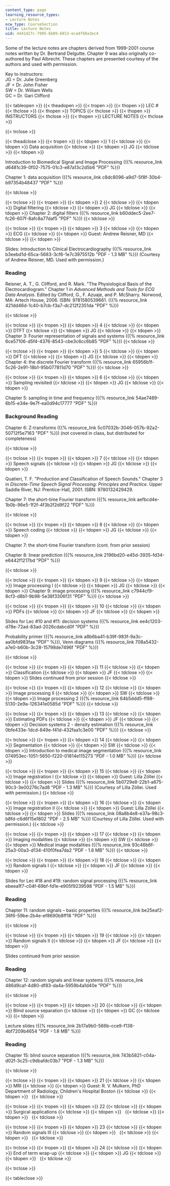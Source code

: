 ```yaml
---
content_type: page
learning_resource_types:
- Lecture Notes
ocw_type: CourseSection
title: Lecture Notes
uid: 4441427c-7995-6b09-6013-eca4f68a3ec4
---
```


Some of the lecture notes are chapters derived from 1999-2001 course notes written by Dr. Bertrand Delgutte. Chapter 9 was also originally co-authored by Paul Albrecht. These chapters are presented courtesy of the authors and used with permission.

Key to instructors:  
JG = Dr. Julie Greenberg  
JF = Dr. John Fisher  
SW = Dr. William Wells  
GC = Dr. Gari Clifford

{{< tableopen >}}
{{< theadopen >}}
{{< tropen >}}
{{< thopen >}}
LEC #
{{< thclose >}}
{{< thopen >}}
TOPICS
{{< thclose >}}
{{< thopen >}}
INSTRUCTORS
{{< thclose >}}
{{< thopen >}}
LECTURE NOTES
{{< thclose >}}

{{< trclose >}}

{{< theadclose >}}
{{< tropen >}}
{{< tdopen >}}
1
{{< tdclose >}}
{{< tdopen >}}
Data acquisition
{{< tdclose >}}
{{< tdopen >}}
JG
{{< tdclose >}}
{{< tdopen >}}


Introduction to Biomedical Signal and Image Processing ({{% resource_link d6481c39-0f02-7575-01c3-e87a13c2d5b6 "PDF" %}})

Chapter 1: data acquisition ({{% resource_link c8dc8096-a9d7-5f8f-30b4-b97354b48437 "PDF" %}})


{{< tdclose >}}

{{< trclose >}}
{{< tropen >}}
{{< tdopen >}}
2
{{< tdclose >}}
{{< tdopen >}}
Digital filtering
{{< tdclose >}}
{{< tdopen >}}
JG
{{< tdclose >}}
{{< tdopen >}}
Chapter 2: digital filters ({{% resource_link b60ddec5-2ee7-fc26-607f-8afc8a77daf5 "PDF" %}})
{{< tdclose >}}

{{< trclose >}}
{{< tropen >}}
{{< tdopen >}}
3
{{< tdclose >}}
{{< tdopen >}}
ECG
{{< tdclose >}}
{{< tdopen >}}
Guest: Andrew Reisner, MD
{{< tdclose >}}
{{< tdopen >}}


Slides: Introduction to Clinical Electrocardiography ({{% resource_link b3eebd1d-65ca-5683-3cf6-1e7c3975512b "PDF - 1.3 MB" %}}) (Courtesy of Andrew Reisner, MD. Used with permission.)

### Reading

Reisner, A. T., G. Clifford, and R. Mark. "The Physiological Basis of the Electrocardiogram." Chapter 1 in _Advanced Methods and Tools for ECG Data Analysis_. Edited by Clifford, G., F. Azuaje, and P. McSharry. Norwood, MA: Artech House, 2006. ISBN: 9781580539661. ({{% resource_link 421dd46d-1c40-b7cb-f3a7-dc212f2351da "PDF" %}})


{{< tdclose >}}

{{< trclose >}}
{{< tropen >}}
{{< tdopen >}}
4
{{< tdclose >}}
{{< tdopen >}}
DTFT
{{< tdclose >}}
{{< tdopen >}}
JG
{{< tdclose >}}
{{< tdopen >}}
Chapter 3: Fourier representation of signals and systems ({{% resource_link 6ce57106-d5f4-4376-8543-cbe3c6cc6b85 "PDF" %}})
{{< tdclose >}}

{{< trclose >}}
{{< tropen >}}
{{< tdopen >}}
5
{{< tdclose >}}
{{< tdopen >}}
DFT
{{< tdclose >}}
{{< tdopen >}}
JG
{{< tdclose >}}
{{< tdopen >}}
Chapter 4: the discrete Fourier transform ({{% resource_link 65956b1f-5c26-2e91-18b1-95b077811d70 "PDF" %}})
{{< tdclose >}}

{{< trclose >}}
{{< tropen >}}
{{< tdopen >}}
6
{{< tdclose >}}
{{< tdopen >}}
Sampling revisited
{{< tdclose >}}
{{< tdopen >}}
JG
{{< tdclose >}}
{{< tdopen >}}


Chapter 5: sampling in time and frequency ({{% resource_link 54ae7489-6b15-e34e-9e7f-ea0d94c17777 "PDF" %}})

### Background Reading

Chapter 6: Z-transforms ({{% resource_link 5c07032b-3046-057b-92a2-50712f5e7163 "PDF" %}}) (not covered in class, but distributed for completeness)


{{< tdclose >}}

{{< trclose >}}
{{< tropen >}}
{{< tdopen >}}
7
{{< tdclose >}}
{{< tdopen >}}
Speech signals
{{< tdclose >}}
{{< tdopen >}}
JG
{{< tdclose >}}
{{< tdopen >}}


Quatieri, T. F. "Production and Classification of Speech Sounds." Chapter 3 in _Discrete-Time Speech Signal Processing: Principles and Practice_. Upper Saddle River, NJ: Prentice-Hall, 2001. ISBN: 9780132429429.

Chapter 7: the short-time Fourier transform ({{% resource_link aefbcd4e-1b0b-96e5-1f2f-4f3b2f2d9f22 "PDF" %}})


{{< tdclose >}}

{{< trclose >}}
{{< tropen >}}
{{< tdopen >}}
8
{{< tdclose >}}
{{< tdopen >}}
Speech coding
{{< tdclose >}}
{{< tdopen >}}
JG
{{< tdclose >}}
{{< tdopen >}}


Chapter 7: the short-time Fourier transform (cont. from prior session)

Chapter 8: linear prediction ({{% resource_link 2196bd20-e45d-3935-fd34-e6442f1217bd "PDF" %}})


{{< tdclose >}}

{{< trclose >}}
{{< tropen >}}
{{< tdopen >}}
9
{{< tdclose >}}
{{< tdopen >}}
Image processing I
{{< tdclose >}}
{{< tdopen >}}
JG
{{< tdclose >}}
{{< tdopen >}}
Chapter 9: image processing ({{% resource_link c7944cf9-8cf3-d8b1-9b98-5e38f3306f31 "PDF" %}})
{{< tdclose >}}

{{< trclose >}}
{{< tropen >}}
{{< tdopen >}}
10
{{< tdclose >}}
{{< tdopen >}}
PDFs
{{< tdclose >}}
{{< tdopen >}}
JF
{{< tdclose >}}
{{< tdopen >}}


Slides for Lec #10 and #11: decision systems ({{% resource_link ee4c1203-d78e-72ad-83ad-2026cdabcd0f "PDF" %}})

Probability primer ({{% resource_link a8b6ba41-b39f-983f-9a3c-aa0bfd983faa "PDF" %}}), Venn diagrams ({{% resource_link 708a5432-a7e0-b60b-3c28-15798de7496f "PDF" %}})


{{< tdclose >}}

{{< trclose >}}
{{< tropen >}}
{{< tdopen >}}
11
{{< tdclose >}}
{{< tdopen >}}
Classification
{{< tdclose >}}
{{< tdopen >}}
JF
{{< tdclose >}}
{{< tdopen >}}
Slides continued from prior session
{{< tdclose >}}

{{< trclose >}}
{{< tropen >}}
{{< tdopen >}}
12
{{< tdclose >}}
{{< tdopen >}}
Image processing II
{{< tdclose >}}
{{< tdopen >}}
SW
{{< tdclose >}}
{{< tdopen >}}
Image processing 2 ({{% resource_link 64b5ddd5-ff88-5130-2e9a-126341e0585d "PDF" %}})
{{< tdclose >}}

{{< trclose >}}
{{< tropen >}}
{{< tdopen >}}
13
{{< tdclose >}}
{{< tdopen >}}
Estimating PDFs
{{< tdclose >}}
{{< tdopen >}}
JF
{{< tdclose >}}
{{< tdopen >}}
Decision systems 2 - density estimation ({{% resource_link 0bfe433e-1dcd-849e-f41d-432faa1c3e00 "PDF" %}})
{{< tdclose >}}

{{< trclose >}}
{{< tropen >}}
{{< tdopen >}}
14
{{< tdclose >}}
{{< tdopen >}}
Segmentation
{{< tdclose >}}
{{< tdopen >}}
SW
{{< tdclose >}}
{{< tdopen >}}
Introduction to medical image segmentation ({{% resource_link 074953ec-1051-5650-f220-01814e115273 "PDF - 1.0 MB" %}})
{{< tdclose >}}

{{< trclose >}}
{{< tropen >}}
{{< tdopen >}}
15
{{< tdclose >}}
{{< tdopen >}}
Image registration I
{{< tdclose >}}
{{< tdopen >}}
Guest: Lilla Zöllei
{{< tdclose >}}
{{< tdopen >}}
Slides ({{% resource_link 5b0729e8-22b1-a675-90c3-3e00276c7ad8 "PDF - 1.3 MB" %}}) (Courtesy of Lilla Zöllei. Used with permission.)
{{< tdclose >}}

{{< trclose >}}
{{< tropen >}}
{{< tdopen >}}
16
{{< tdclose >}}
{{< tdopen >}}
Image registration II
{{< tdclose >}}
{{< tdopen >}}
Guest: Lilla Zöllei
{{< tdclose >}}
{{< tdopen >}}
Slides ({{% resource_link 08a8b4e8-e37a-98c3-b8fd-c6d6f15e1802 "PDF - 2.5 MB" %}}) (Courtesy of Lilla Zöllei. Used with permission.)
{{< tdclose >}}

{{< trclose >}}
{{< tropen >}}
{{< tdopen >}}
17
{{< tdclose >}}
{{< tdopen >}}
Imaging modalities
{{< tdclose >}}
{{< tdopen >}}
SW
{{< tdclose >}}
{{< tdopen >}}
Medical image modalities ({{% resource_link 93c46b6f-25a3-00a3-d134-410f0fea7da2 "PDF - 1.6 MB" %}})
{{< tdclose >}}

{{< trclose >}}
{{< tropen >}}
{{< tdopen >}}
18
{{< tdclose >}}
{{< tdopen >}}
Random signals I
{{< tdclose >}}
{{< tdopen >}}
JF
{{< tdclose >}}
{{< tdopen >}}


Slides for Lec #18 and #19: random signal processing ({{% resource_link ebeea1f7-c04f-69bf-fd1e-e905f9239598 "PDF - 1.5 MB" %}})

### Reading

Chapter 11: random signals – basic properties ({{% resource_link be25eaf2-36f6-59be-2b4e-ef8690b8ff18 "PDF" %}})


{{< tdclose >}}

{{< trclose >}}
{{< tropen >}}
{{< tdopen >}}
19
{{< tdclose >}}
{{< tdopen >}}
Random signals II
{{< tdclose >}}
{{< tdopen >}}
JF
{{< tdclose >}}
{{< tdopen >}}


Slides continued from prior session

### Reading

Chapter 12: random signals and linear systems ({{% resource_link 486d9caf-4d80-df83-da4a-5959b4a1d40e "PDF" %}})


{{< tdclose >}}

{{< trclose >}}
{{< tropen >}}
{{< tdopen >}}
20
{{< tdclose >}}
{{< tdopen >}}
Blind source separation
{{< tdclose >}}
{{< tdopen >}}
GC
{{< tdclose >}}
{{< tdopen >}}


Lecture slides ({{% resource_link 2b17a9b0-566b-cce9-f138-4bf7209b4654 "PDF - 1.8 MB" %}})

### Reading

Chapter 15: blind source separation ({{% resource_link 743b5821-c04a-d02f-3c25-c9dbafdc03b7 "PDF - 1.3 MB" %}})


{{< tdclose >}}

{{< trclose >}}
{{< tropen >}}
{{< tdopen >}}
21
{{< tdclose >}}
{{< tdopen >}}
MRI
{{< tdclose >}}
{{< tdopen >}}
Guest: R. V. Mulkern, PhD Department of Radiology, Children's Hospital Boston
{{< tdclose >}}
{{< tdopen >}}
 
{{< tdclose >}}

{{< trclose >}}
{{< tropen >}}
{{< tdopen >}}
22
{{< tdclose >}}
{{< tdopen >}}
Surgical applications
{{< tdclose >}}
{{< tdopen >}}
 
{{< tdclose >}}
{{< tdopen >}}
 
{{< tdclose >}}

{{< trclose >}}
{{< tropen >}}
{{< tdopen >}}
23
{{< tdclose >}}
{{< tdopen >}}
Random signals III
{{< tdclose >}}
{{< tdopen >}}
 
{{< tdclose >}}
{{< tdopen >}}
 
{{< tdclose >}}

{{< trclose >}}
{{< tropen >}}
{{< tdopen >}}
24
{{< tdclose >}}
{{< tdopen >}}
End of term wrap-up
{{< tdclose >}}
{{< tdopen >}}
JG
{{< tdclose >}}
{{< tdopen >}}
 
{{< tdclose >}}

{{< trclose >}}

{{< tableclose >}}